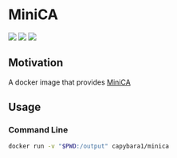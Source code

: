 # MiniCA

[![](https://images.microbadger.com/badges/version/capybara1/minica.svg)](https://microbadger.com/images/capybara1/minica "Get your own version badge on microbadger.com")
[![](https://images.microbadger.com/badges/license/capybara1/minica.svg)](https://microbadger.com/images/capybara1/minica "Get your own license badge on microbadger.com")
[![](https://images.microbadger.com/badges/image/capybara1/minica.svg)](https://microbadger.com/images/capybara1/minica "Get your own image badge on microbadger.com")

## Motivation

A docker image that provides [MiniCA](https://github.com/jsha/minica)

## Usage

### Command Line

```bash
docker run -v "$PWD:/output" capybara1/minica
```
